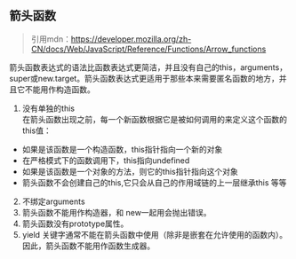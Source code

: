 ## 箭头函数
>引用mdn：https://developer.mozilla.org/zh-CN/docs/Web/JavaScript/Reference/Functions/Arrow_functions


箭头函数表达式的语法比函数表达式更简洁，并且没有自己的this，arguments，super或new.target。箭头函数表达式更适用于那些本来需要匿名函数的地方，并且它不能用作构造函数。
1.  没有单独的this  
 在箭头函数出现之前，每一个新函数根据它是被如何调用的来定义这个函数的this值：
* 如果是该函数是一个构造函数，this指针指向一个新的对象
* 在严格模式下的函数调用下，this指向undefined
* 如果是该函数是一个对象的方法，则它的this指针指向这个对象
*  箭头函数不会创建自己的this,它只会从自己的作用域链的上一层继承this
等等
2. 不绑定arguments
3. 箭头函数不能用作构造器，和 new一起用会抛出错误。
4. 箭头函数没有prototype属性。
5.  yield 关键字通常不能在箭头函数中使用（除非是嵌套在允许使用的函数内）。因此，箭头函数不能用作函数生成器。